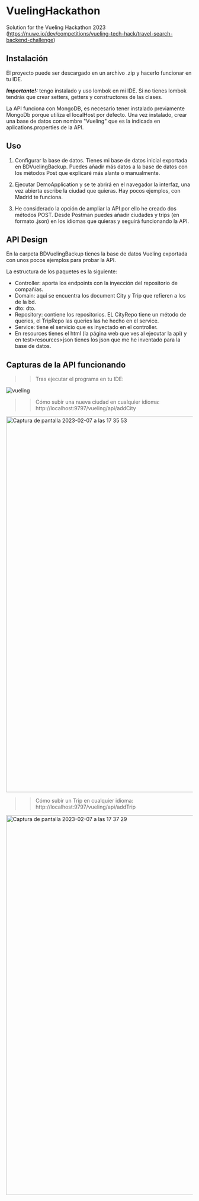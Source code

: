 # VuelingHackathon

Solution for the Vueling Hackathon 2023 
(https://nuwe.io/dev/competitions/vueling-tech-hack/travel-search-backend-challenge) 

## Instalación

El proyecto puede ser descargado en un archivo .zip y hacerlo funcionar en tu IDE.

***Importante!:*** tengo instalado y uso lombok en mi IDE. Si no tienes lombok tendrás que crear setters, getters y constructores de las clases.

La API funciona con MongoDB, es necesario tener instalado previamente MongoDb porque utiliza el localHost por defecto. 
Una vez instalado, crear una base de datos con nombre "Vueling" que es la indicada en aplications.properties de la API. 

## Uso
1. Configurar la base de datos. Tienes mi base de datos inicial exportada en BDVuelingBackup. Puedes añadir más datos a la base de datos con los métodos Post que explicaré más alante o manualmente.
1. Ejecutar DemoApplication y se te abrirá en el navegador la interfaz, una vez abierta escribe la ciudad que quieras.
Hay pocos ejemplos, con Madrid te funciona. 

2. He considerado la opción de ampliar la API por ello he creado dos métodos POST.
Desde Postman puedes añadir ciudades y trips (en formato .json) en los idiomas que quieras y seguirá funcionando la API. 

## API Design
En la carpeta BDVuelingBackup tienes la base de datos Vueling exportada con unos pocos ejemplos para probar la API.

La estructura de los paquetes es la siguiente:

- Controller: aporta los endpoints con la inyección del repositorio de compañías.
- Domain: aquí se encuentra los document City y Trip que refieren a los de la bd.
- dto: dto.
- Repository: contiene los repositorios. EL CityRepo tiene un método de queries, el TripRepo las queries las he hecho en el service.
- Service: tiene el servicio que es inyectado en el controller.
- En resources tienes el html (la página web que ves al ejecutar la api) y 
en test>resources>json tienes los json que me he inventado para la base de datos.

## Capturas de la API funcionando


>> Tras ejecutar el programa en tu IDE:

![vueling](https://user-images.githubusercontent.com/107991714/217307228-03077013-b149-4dfb-aec5-d8d99e46bf65.gif)



>> Cómo subir una nueva ciudad en cualquier idioma:
> http://localhost:9797/vueling/api/addCity

<img width="1014" alt="Captura de pantalla 2023-02-07 a las 17 35 53" src="https://user-images.githubusercontent.com/107991714/217307092-fa7428a5-2fdb-4247-978f-9ba15e3de91b.png">

>> Cómo subir un Trip en cualquier idioma:
> http://localhost:9797/vueling/api/addTrip


<img width="1025" alt="Captura de pantalla 2023-02-07 a las 17 37 29" src="https://user-images.githubusercontent.com/107991714/217307053-1fd414f2-1612-48be-a5e4-db7ec84a96be.png">


